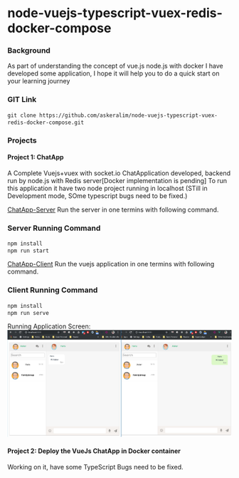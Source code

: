 # node-vuejs-typescript-vuex-redis-docker-compose
### Background
As part of understanding the concept of vue.js node.js with docker I have developed some application, I hope it will help you to do a quick start on your learning journey

### GIT Link
```
git clone https://github.com/askeralim/node-vuejs-typescript-vuex-redis-docker-compose.git
```
### Projects
#### Project 1: ChatApp  
A Complete Vuejs+vuex with socket.io ChatApplication developed, backend run by node.js with Redis server[Docker implementation is pending]
To run this application it have two node project running in localhost (STill in Development mode, SOme typescript bugs need to be fixed.) 

[ChatApp-Server](https://github.com/askeralim/node-vuejs-typescript-vuex-redis-docker-compose/tree/master/chatapp-vue-server) 
Run the server in one termins with following command.
### Server Running Command
```
npm install
npm run start
```
[ChatApp-Client](https://github.com/askeralim/node-vuejs-typescript-vuex-redis-docker-compose/tree/master/chatapp-vue) 
Run the vuejs application in one termins with following command.
### Client Running Command
```
npm install
npm run serve
```
Running Application Screen:
![Running Application Screen](https://github.com/askeralim/node-vuejs-typescript-vuex-redis-docker-compose/blob/master/Screen.JPG)
#### Project 2: Deploy the VueJs ChatApp in Docker container
Working on it, have some TypeScript Bugs need to be fixed.


